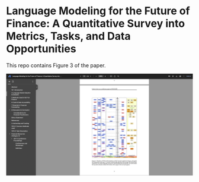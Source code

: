 # Language Modeling for the Future of Finance: A Quantitative Survey into Metrics, Tasks, and Data Opportunities

This repo contains Figure 3 of the paper.

![Timeline of PLM/LLM adoption in NLP research applied to finance, alongside key datasets by task type: C (custom models), QA (question answering), IE (information extraction), OL (other language resources), and FD (financial documents). For each model, the top date indicates release; the bottom, first usage in the surveyed papers.](./Figure3.png)
